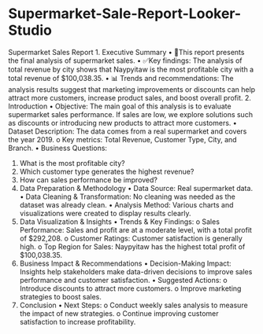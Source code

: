 # Supermarket-Sale-Report-Looker-Studio
Supermarket Sales Report
	1. Executive Summary
•	📌This report presents the final analysis of supermarket sales.
•	✅Key findings: The analysis of total revenue by city shows that Naypyitaw is the most profitable city with a total revenue of $100,038.35.
•	📊 Trends and recommendations: The analysis results suggest that marketing improvements or discounts can help attract more customers, increase product sales, and boost overall profit.
2. Introduction
•	Objective: The main goal of this analysis is to evaluate supermarket sales performance. If sales are low, we explore solutions such as discounts or introducing new products to attract more customers.
•	Dataset Description: The data comes from a real supermarket and covers the year 2019.
o	Key metrics: Total Revenue, Customer Type, City, and Branch.
•	Business Questions:
1.	What is the most profitable city?
2.	Which customer type generates the highest revenue?
3.	How can sales performance be improved?
3. Data Preparation & Methodology
•	Data Source: Real supermarket data.
•	Data Cleaning & Transformation: No cleaning was needed as the dataset was already clean.
•	Analysis Method: Various charts and visualizations were created to display results clearly.
4. Data Visualization & Insights
•	Trends & Key Findings:
o	Sales Performance: Sales and profit are at a moderate level, with a total profit of $292,208.
o	Customer Ratings: Customer satisfaction is generally high.
o	Top Region for Sales: Naypyitaw has the highest total profit of $100,038.35.
5. Business Impact & Recommendations
•	Decision-Making Impact: Insights help stakeholders make data-driven decisions to improve sales performance and customer satisfaction.
•	Suggested Actions:
o	Introduce discounts to attract more customers.
o	Improve marketing strategies to boost sales.
6. Conclusion
•	Next Steps:
o	Conduct weekly sales analysis to measure the impact of new strategies.
o	Continue improving customer satisfaction to increase profitability.

